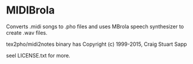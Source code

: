 # MIDIBrola
Converts .midi songs to .pho files and uses MBrola speech synthesizer to create .wav files.

tex2pho/midi2notes binary has Copyright (c) 1999-2015, Craig Stuart Sapp

seel LICENSE.txt for more.
